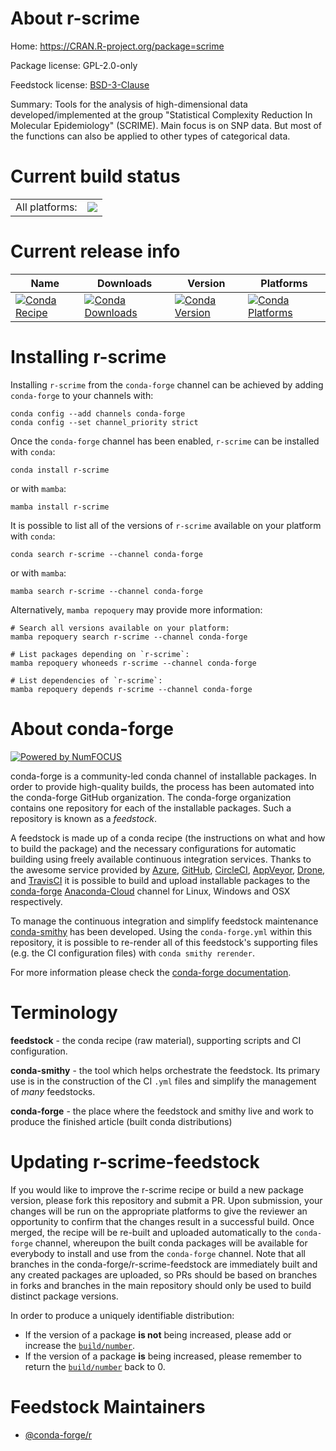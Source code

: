 About r-scrime
==============

Home: https://CRAN.R-project.org/package=scrime

Package license: GPL-2.0-only

Feedstock license: [BSD-3-Clause](https://github.com/conda-forge/r-scrime-feedstock/blob/main/LICENSE.txt)

Summary: Tools for the analysis of high-dimensional data developed/implemented at the group "Statistical Complexity Reduction In Molecular Epidemiology" (SCRIME). Main focus is on SNP data. But most of the functions can also be applied to other types of categorical data.

Current build status
====================


<table><tr><td>All platforms:</td>
    <td>
      <a href="https://dev.azure.com/conda-forge/feedstock-builds/_build/latest?definitionId=7418&branchName=main">
        <img src="https://dev.azure.com/conda-forge/feedstock-builds/_apis/build/status/r-scrime-feedstock?branchName=main">
      </a>
    </td>
  </tr>
</table>

Current release info
====================

| Name | Downloads | Version | Platforms |
| --- | --- | --- | --- |
| [![Conda Recipe](https://img.shields.io/badge/recipe-r--scrime-green.svg)](https://anaconda.org/conda-forge/r-scrime) | [![Conda Downloads](https://img.shields.io/conda/dn/conda-forge/r-scrime.svg)](https://anaconda.org/conda-forge/r-scrime) | [![Conda Version](https://img.shields.io/conda/vn/conda-forge/r-scrime.svg)](https://anaconda.org/conda-forge/r-scrime) | [![Conda Platforms](https://img.shields.io/conda/pn/conda-forge/r-scrime.svg)](https://anaconda.org/conda-forge/r-scrime) |

Installing r-scrime
===================

Installing `r-scrime` from the `conda-forge` channel can be achieved by adding `conda-forge` to your channels with:

```
conda config --add channels conda-forge
conda config --set channel_priority strict
```

Once the `conda-forge` channel has been enabled, `r-scrime` can be installed with `conda`:

```
conda install r-scrime
```

or with `mamba`:

```
mamba install r-scrime
```

It is possible to list all of the versions of `r-scrime` available on your platform with `conda`:

```
conda search r-scrime --channel conda-forge
```

or with `mamba`:

```
mamba search r-scrime --channel conda-forge
```

Alternatively, `mamba repoquery` may provide more information:

```
# Search all versions available on your platform:
mamba repoquery search r-scrime --channel conda-forge

# List packages depending on `r-scrime`:
mamba repoquery whoneeds r-scrime --channel conda-forge

# List dependencies of `r-scrime`:
mamba repoquery depends r-scrime --channel conda-forge
```


About conda-forge
=================

[![Powered by
NumFOCUS](https://img.shields.io/badge/powered%20by-NumFOCUS-orange.svg?style=flat&colorA=E1523D&colorB=007D8A)](https://numfocus.org)

conda-forge is a community-led conda channel of installable packages.
In order to provide high-quality builds, the process has been automated into the
conda-forge GitHub organization. The conda-forge organization contains one repository
for each of the installable packages. Such a repository is known as a *feedstock*.

A feedstock is made up of a conda recipe (the instructions on what and how to build
the package) and the necessary configurations for automatic building using freely
available continuous integration services. Thanks to the awesome service provided by
[Azure](https://azure.microsoft.com/en-us/services/devops/), [GitHub](https://github.com/),
[CircleCI](https://circleci.com/), [AppVeyor](https://www.appveyor.com/),
[Drone](https://cloud.drone.io/welcome), and [TravisCI](https://travis-ci.com/)
it is possible to build and upload installable packages to the
[conda-forge](https://anaconda.org/conda-forge) [Anaconda-Cloud](https://anaconda.org/)
channel for Linux, Windows and OSX respectively.

To manage the continuous integration and simplify feedstock maintenance
[conda-smithy](https://github.com/conda-forge/conda-smithy) has been developed.
Using the ``conda-forge.yml`` within this repository, it is possible to re-render all of
this feedstock's supporting files (e.g. the CI configuration files) with ``conda smithy rerender``.

For more information please check the [conda-forge documentation](https://conda-forge.org/docs/).

Terminology
===========

**feedstock** - the conda recipe (raw material), supporting scripts and CI configuration.

**conda-smithy** - the tool which helps orchestrate the feedstock.
                   Its primary use is in the construction of the CI ``.yml`` files
                   and simplify the management of *many* feedstocks.

**conda-forge** - the place where the feedstock and smithy live and work to
                  produce the finished article (built conda distributions)


Updating r-scrime-feedstock
===========================

If you would like to improve the r-scrime recipe or build a new
package version, please fork this repository and submit a PR. Upon submission,
your changes will be run on the appropriate platforms to give the reviewer an
opportunity to confirm that the changes result in a successful build. Once
merged, the recipe will be re-built and uploaded automatically to the
`conda-forge` channel, whereupon the built conda packages will be available for
everybody to install and use from the `conda-forge` channel.
Note that all branches in the conda-forge/r-scrime-feedstock are
immediately built and any created packages are uploaded, so PRs should be based
on branches in forks and branches in the main repository should only be used to
build distinct package versions.

In order to produce a uniquely identifiable distribution:
 * If the version of a package **is not** being increased, please add or increase
   the [``build/number``](https://docs.conda.io/projects/conda-build/en/latest/resources/define-metadata.html#build-number-and-string).
 * If the version of a package **is** being increased, please remember to return
   the [``build/number``](https://docs.conda.io/projects/conda-build/en/latest/resources/define-metadata.html#build-number-and-string)
   back to 0.

Feedstock Maintainers
=====================

* [@conda-forge/r](https://github.com/conda-forge/r/)

